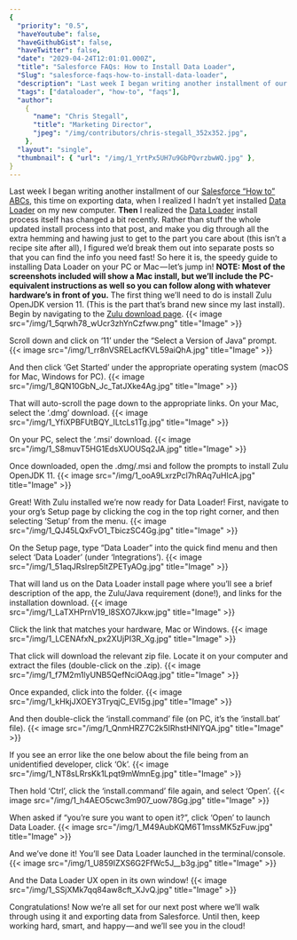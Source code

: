 ```yaml
---
{
  "priority": "0.5",
  "haveYoutube": false,
  "haveGithubGist": false,
  "haveTwitter": false,
  "date": "2029-04-24T12:01:01.000Z",
  "title": "Salesforce FAQs: How to Install Data Loader",
  "Slug": "salesforce-faqs-how-to-install-data-loader",
  "description": "Last week I began writing another installment of our Salesforce “How to” ABCs, this time on exporting data, when I realized I hadn’t yet installed Data Loader on my new computer.",
  "tags": ["dataloader", "how-to", "faqs"],
  "author":
    {
      "name": "Chris Stegall",
      "title": "Marketing Director",
      "jpeg": "/img/contributors/chris-stegall_352x352.jpg",
    },
  "layout": "single",
  "thumbnail": { "url": "/img/1_YrtPx5UH7u9GbPQvrzbwWQ.jpg" },
}
---
```


Last week I began writing another installment of our [Salesforce “How to” ABCs](https://medium.com/tag/salesforce-how-to-abcs/archive), this time on exporting data, when I realized I hadn’t yet installed [Data Loader](https://help.salesforce.com/articleView?id=data_loader.htm&type=0) on my new computer.
**Then** I realized the [Data Loader](https://help.salesforce.com/articleView?id=data_loader.htm&type=0) install process itself has changed a bit recently. Rather than stuff the whole updated install process into that post, and make you dig through all the extra hemming and hawing just to get to the part you care about (this isn’t a recipe site after all), I figured we’d break them out into separate posts so that you can find the info you need fast!
So here it is, the speedy guide to installing Data Loader on your PC or Mac — let’s jump in!
**NOTE: Most of the screenshots included will show a Mac install, but we’ll include the PC-equivalent instructions as well so you can follow along with whatever hardware’s in front of you.**
The first thing we’ll need to do is install Zulu OpenJDK version 11. (This is the part that’s brand new since my last install).
Begin by navigating to the [Zulu download page](https://www.azul.com/downloads/zulu).
{{< image src="/img/1_5qrwh78_wUcr3zhYnCzfww.png" title="Image" >}}

Scroll down and click on ‘11’ under the “Select a Version of Java” prompt.
{{< image src="/img/1_rr8nVSRELacfKVL59aiQhA.jpg" title="Image" >}}

And then click ‘Get Started’ under the appropriate operating system (macOS for Mac, Windows for PC).
{{< image src="/img/1_8QN10GbN_Jc_TatJXke4Ag.jpg" title="Image" >}}

That will auto-scroll the page down to the appropriate links.
On your Mac, select the ‘.dmg’ download.
{{< image src="/img/1_YfiXPBFUtBQY_ILtcLs1Tg.jpg" title="Image" >}}

On your PC, select the ‘.msi’ download.
{{< image src="/img/1_S8muvT5HG1EdsXUOUSq2JA.jpg" title="Image" >}}

Once downloaded, open the .dmg/.msi and follow the prompts to install Zulu OpenJDK 11.
{{< image src="/img/1_ooA9LxrzPcl7hRAq7uHlcA.jpg" title="Image" >}}

Great! With Zulu installed we’re now ready for Data Loader! First, navigate to your org’s Setup page by clicking the cog in the top right corner, and then selecting ‘Setup’ from the menu.
{{< image src="/img/1_QJ45LQxFvO1_TbiczSC4Gg.jpg" title="Image" >}}

On the Setup page, type “Data Loader” into the quick find menu and then select ‘Data Loader’ (under ‘Integrations’).
{{< image src="/img/1_51aqJRslrep5ltZPETyAOg.jpg" title="Image" >}}

That will land us on the Data Loader install page where you’ll see a brief description of the app, the Zulu/Java requirement (done!), and links for the installation download.
{{< image src="/img/1_LaTXHPrnV19_l8SXO7Jkxw.jpg" title="Image" >}}

Click the link that matches your hardware, Mac or Windows.
{{< image src="/img/1_LCENAfxN_px2XUjPI3R_Xg.jpg" title="Image" >}}

That click will download the relevant zip file. Locate it on your computer and extract the files (double-click on the .zip).
{{< image src="/img/1_f7M2m1lyUNB5QefNciOAqg.jpg" title="Image" >}}

Once expanded, click into the folder.
{{< image src="/img/1_kHkjJXOEY3TryqjC_EVl5g.jpg" title="Image" >}}

And then double-click the ‘install.command’ file (on PC, it’s the ‘install.bat’ file).
{{< image src="/img/1_QnmHRZ7C2k5IRhstHNIYQA.jpg" title="Image" >}}

If you see an error like the one below about the file being from an unidentified developer, click ‘Ok’.
{{< image src="/img/1_NT8sLRrsKk1Lpqt9mWmnEg.jpg" title="Image" >}}

Then hold ‘Ctrl’, click the ‘install.command’ file again, and select ‘Open’.
{{< image src="/img/1_h4AEO5cwc3m907_uow78Gg.jpg" title="Image" >}}

When asked if “you’re sure you want to open it?”, click ‘Open’ to launch Data Loader.
{{< image src="/img/1_M49AubKQM6T1mssMK5zFuw.jpg" title="Image" >}}

And we’ve done it! You’ll see Data Loader launched in the terminal/console.
{{< image src="/img/1_U859IZXS6G2FfWc5J__b3g.jpg" title="Image" >}}

And the Data Loader UX open in its own window!
{{< image src="/img/1_SSjXMk7qq84aw8cft_XJvQ.jpg" title="Image" >}}

Congratulations! Now we’re all set for our next post where we’ll walk through using it and exporting data from Salesforce.
Until then, keep working hard, smart, and happy — and we’ll see you in the cloud!
